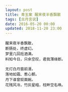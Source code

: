 ```yaml
---
layout: post
title: 青玉案 醒来夜半香飘散
tags: [古月言说]
date: 2016-05-20 00:00
updated: 2018-11-20 23:00
---
```

    醒来夜半香飘散，
    断肠处，终虚幻。
    梦里几回卮酒满。
    料知今日，只余空叹，君我薄缘断。
     
    无灯白月窗前漫。
    落地如霜、惹心颤。
    月下谁曾姣面婉。
    花残风冷，竹灰星暗，枕畔空名唤。

